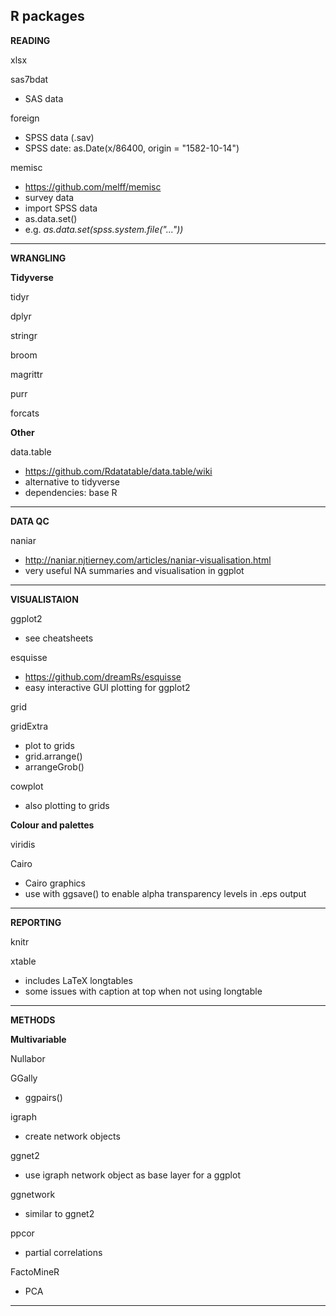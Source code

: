 R packages
---


**READING**  

xlsx

sas7bdat
- SAS data

foreign  
- SPSS data (.sav)
- SPSS date: as.Date(x/86400, origin = "1582-10-14")

memisc
- https://github.com/melff/memisc
- survey data
- import SPSS data
- as.data.set() 
- e.g. *as.data.set(spss.system.file("..."))*


---




**WRANGLING**  

**Tidyverse**

tidyr

dplyr

stringr

broom

magrittr

purr

forcats


**Other**

data.table
- https://github.com/Rdatatable/data.table/wiki
- alternative to tidyverse
- dependencies: base R


---




**DATA QC**  

naniar  
- http://naniar.njtierney.com/articles/naniar-visualisation.html
- very useful NA summaries and visualisation in ggplot


---




**VISUALISTAION**  

ggplot2
- see cheatsheets

esquisse
- https://github.com/dreamRs/esquisse
- easy interactive GUI plotting for ggplot2

grid

gridExtra
- plot to grids  
- grid.arrange()
- arrangeGrob()

cowplot
- also plotting to grids

**Colour and palettes**

viridis

Cairo
- Cairo graphics
- use with ggsave() to enable alpha transparency levels in .eps output


---




**REPORTING**  

knitr

xtable
- includes LaTeX longtables  
- some issues with caption at top when not using longtable


---




**METHODS**

**Multivariable**

Nullabor

GGally
- ggpairs()

igraph
- create network objects

ggnet2
- use igraph network object as base layer for a ggplot

ggnetwork
- similar to ggnet2

ppcor  
- partial correlations

FactoMineR 
- PCA

---